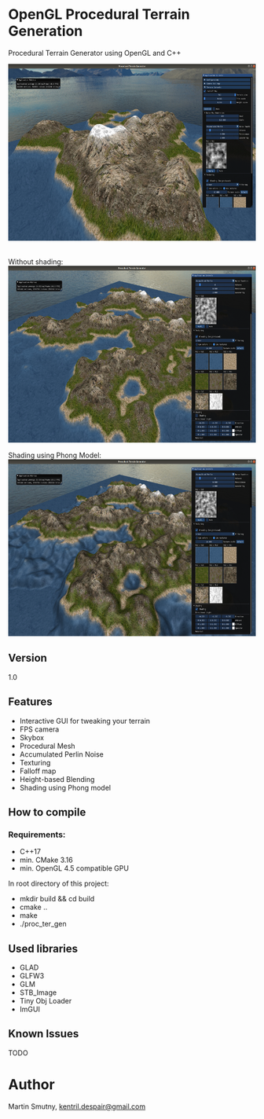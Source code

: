 # OpenGL Procedural Terrain Generation
Procedural Terrain Generator using OpenGL and C++

<img src="images/version_1_0.png" width="640" height="360">

<br/>Without shading:<br/>
<img src="images/non_shaded.png" width="640" height="360">

Shading using Phong Model:<br/>
<img src="images/shaded.png" width="640" height="360">

## Version
1.0

## Features
* Interactive GUI for tweaking your terrain
* FPS camera
* Skybox
* Procedural Mesh
* Accumulated Perlin Noise
* Texturing
* Falloff map
* Height-based Blending
* Shading using Phong model

## How to compile

### Requirements:
* C++17
* min. CMake 3.16
* min. OpenGL 4.5 compatible GPU

In root directory of this project:
* mkdir build && cd build
* cmake ..
* make
* ./proc_ter_gen

## Used libraries
* GLAD
* GLFW3
* GLM
* STB_Image
* Tiny Obj Loader
* ImGUI

## Known Issues
TODO

# Author
Martin Smutny, kentril.despair@gmail.com
